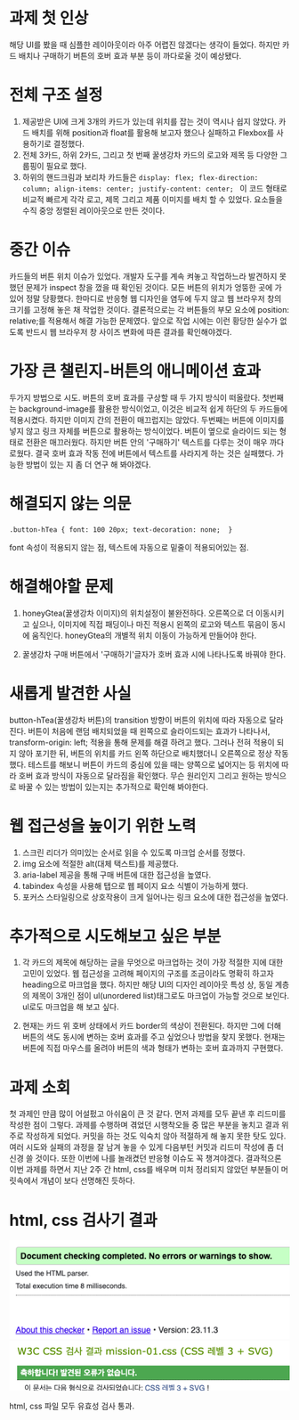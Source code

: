 # 과제 첫 인상

해당 UI를 봤을 때 심플한 레이아웃이라 아주 어렵진 않겠다는 생각이 들었다. 하지만 카드 배치나 구매하기 버튼의 호버 효과 부분 등이 까다로울 것이 예상됐다.

# 전체 구조 설정

1.  제공받은 UI에 크게 3개의 카드가 있는데 위치를 잡는 것이 역시나 쉽지 않았다. 카드 배치를 위해 position과 float를
    활용해 보고자 했으나 실패하고 Flexbox를 사용하기로 결정했다.
2.  전체 3카드, 하위 2카드, 그리고 첫 번째 꿀생강차 카드의 로고와 제목 등 다양한 그룹핑이 필요로 했다.
3.  하위의 핸드크림과 보리차 카드들은
    `display: flex;
flex-direction: column;
align-items: center;
justify-content: center; `
    이 코드 형태로 비교적 빠르게 각각 로고, 제목 그리고 제품 이미지를 배치 할 수 있었다. 요소들을 수직 중앙 정렬된 레이아웃으로 만든 것이다.

# 중간 이슈

카드들의 버튼 위치 이슈가 있었다. 개발자 도구를 계속 켜놓고 작업하느라 발견하지 못했던 문제가 inspect 창을 껐을 때 확인된 것이다.
모든 버튼의 위치가 엉뚱한 곳에 가 있어 정말 당황했다. 한마디로 반응형 웹 디자인을 염두에 두지 않고 웹 브라우저 창의 크기를 고정해 놓은 채 작업한 것이다. 결론적으로는 각 버튼들의 부모 요소에 position: relative;를 적용해서 해결 가능한 문제였다. 앞으로 작업 시에는 이런 황당한 실수가 없도록 반드시 웹 브라우저 창 사이즈 변화에 따른 결과를 확인해야겠다.

# 가장 큰 챌린지-버튼의 애니메이션 효과

두가지 방법으로 시도.
버튼의 호버 효과를 구상할 때 두 가지 방식이 떠올랐다. 첫번째는 background-image를 활용한 방식이었고, 이것은 비교적 쉽게 하단의 두 카드들에 적용시켰다. 하지만 이미지 간의 전환이 매끄럽지는 않았다.
두번째는 버튼에 이미지를 넣지 않고 링크 자체를 버튼으로 활용하는 방식이었다. 버튼이 옆으로 슬라이드 되는 형태로 전환은 매끄러웠다.
하지만 버튼 안의 '구매하기' 텍스트를 다루는 것이 매우 까다로웠다. 결국 호버 효과 작동 전에 버튼에서 텍스트를 사라지게 하는 것은 실패했다.
가능한 방법이 있는 지 좀 더 연구 해 봐야겠다.

# 해결되지 않는 의문

`.button-hTea {
font: 100 20px;
text-decoration: none; 
}`

font 속성이 적용되지 않는 점,
텍스트에 자동으로 밑줄이 적용되어있는 점.

# 해결해야할 문제

1. honeyGtea(꿀생강차 이미지)의 위치설정이 불완전하다. 오른쪽으로 더 이동시키고 싶으나, 이미지에 직접 패딩이나 마진 적용시 왼쪽의 로고와 텍스트 묶음이 동시에 움직인다. honeyGtea의 개별적 위치 이동이 가능하게 만들어야 한다.

2. 꿀생강차 구매 버튼에서 '구매하기'글자가 호버 효과 시에 나타나도록 바꿔야 한다.

# 새롭게 발견한 사실

button-hTea(꿀생강차 버튼)의 transition 방향이 버튼의 위치에 따라 자동으로 달라진다. 버튼이 처음에 랜덤 배치되었을 때 왼쪽으로 슬라이드되는 효과가 나타나서, transform-origin: left; 적용을 통해 문제를 해결 하려고 했다.
그러나 전혀 적용이 되지 않아 포기한 뒤, 버튼의 위치를 카드 왼쪽 하단으로 배치했더니 오른쪽으로 정상 작동했다. 테스트를 해보니 버튼이 카드의 중심에 있을 때는 양쪽으로 넓어지는 등 위치에 따라 호버 효과 방식이 자동으로 달라짐을 확인했다. 무슨 원리인지 그리고 원하는 방식으로 바꿀 수 있는 방법이 있는지는 추가적으로 확인해 봐야한다.

# 웹 접근성을 높이기 위한 노력

1. 스크린 리더가 의미있는 순서로 읽을 수 있도록 마크업 순서를 정했다.
2. img 요소에 적절한 alt(대체 택스트)를 제공했다.
3. aria-label 제공을 통해 구매 버튼에 대한 접근성을 높였다.
4. tabindex 속성을 사용해 탭으로 웹 페이지 요소 식별이 가능하게 했다.
5. 포커스 스타일링으로 상호작용이 크게 일어나는 링크 요소에 대한 접근성을 높였다.

# 추가적으로 시도해보고 싶은 부분

1. 각 카드의 제목에 해당하는 글을 무엇으로 마크업하는 것이 가장 적절한 지에 대한 고민이 있었다. 웹 접근성을 고려해 페이지의 구조를 조금이라도 명확히 하고자 heading으로 마크업을 했다. 하지만 해당 UI의 디자인 레이아웃 특성 상, 동일 계층의 제목이 3개인 점이 ul(unordered list)태그로도 마크업이 가능할 것으로 보인다. ul로도 마크업을 해 보고 싶다.

2. 현재는 카드 위 호버 상태에서 카드 border의 색상이 전환된다. 하지만 그에 더해 버튼의 색도 동시에 변하는 호버 효과를 주고 싶었으나 방법을 찾지 못했다. 현재는 버튼에 직접 마우스를 올려야 버튼의 색과 형태가 변하는 호버 효과까지 구현했다.

# 과제 소회

첫 과제인 만큼 많이 어설펐고 아쉬움이 큰 것 같다. 먼저 과제를 모두 끝낸 후 리드미를 작성한 점이 그렇다. 과제를 수행하며 겪었던 시행착오들 중 많은 부분을 놓치고 결과 위주로 작성하게 되었다. 커밋을 하는 것도 익숙치 않아 적절하게 해 놓지 못한 탓도 있다. 여러 시도와 실패의 과정을 잘 남겨 놓을 수 있게 다음부턴 커밋과 리드미 작성에 좀 더 신경 쓸 것이다. 또한 이번에 나를 놀래켰던 반응형 이슈도 꼭 챙겨야겠다.
결과적으론 이번 과제를 하면서 지난 2주 간 html, css를 배우며 미처 정리되지 않았던 부분들이 머릿속에서 개념이 보다 선명해진 듯하다.

# html, css 검사기 결과

<img src="validate_html.png" width="700">

<img src="validate_css.png" width="700">

html, css 파일 모두 유효성 검사 통과.
